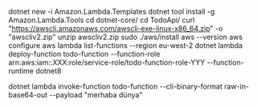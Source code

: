 dotnet new -i Amazon.Lambda.Templates
dotnet tool install -g Amazon.Lambda.Tools
cd dotnet-core/
cd TodoApi/
curl "https://awscli.amazonaws.com/awscli-exe-linux-x86_64.zip" -o "awscliv2.zip"
unzip awscliv2.zip
sudo ./aws/install
aws --version
aws configure
aws lambda list-functions --region eu-west-2
dotnet lambda deploy-function todo-function --function-role arn:aws:iam::XXX:role/service-role/todo-function-role-YYY --function-runtime dotnet8

dotnet lambda invoke-function todo-function --cli-binary-format raw-in-base64-out --payload "merhaba dünya"
